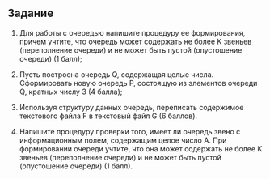 ## Задание

1) Для работы с очередью напишите процедуру ее формирования, причем учтите, что очередь может содержать не более K звеньев (переполнение очереди) и не может быть пустой (опустошение очереди) (1 балл);

2) Пусть построена очередь Q, содержащая целые числа. Сформировать новую очередь P, состоящую из элементов очереди Q, кратных числу 3 (4 балла);

3) Используя структуру данных очередь, переписать содержимое текстового файла F в текстовый файл G (6 баллов).

4) Напишите процедуру проверки того, имеет ли очередь звено с информационным полем, содержащим целое число A. При формировании очереди учтите, что она может содержать не более K звеньев (переполнение очереди) и не может быть пустой (опустошение очереди) (1 балл).
